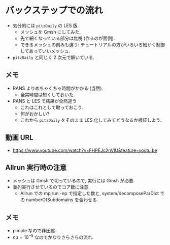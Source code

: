# バックステップでの流れ
- 気分的には `pitzDaily` の LES 版.
    - メッシュを Gmsh にしてみた.
    - 先で細くなっている部分は無視 (作るのが面倒).
    - できるメッシュの刻みも違う: チュートリアルの方がいろいろ細かく制御してあっていいメッシュ.
- `pitzDaily` と同じく 2 次元で解いている.

## メモ
- RANS よりめちゃくちゃ時間がかかる (当然).
    - 全実時間は短くしておいた.
- RANS と LES で結果が全然違う
    - これはこれとして取っておこう.
    - 何がおかしい?
    - これから `pitzDaily` をそのまま LES 化してみてどうなるか検証しよう.

## 動画 URL
- <https://www.youtube.com/watch?v=FHPEJc2nVIU&feature=youtu.be>

## Allrun 実行時の注意
- メッシュは Gmsh で切っているので, 実行には Gmsh が必要.
- 並列実行させているのでコア数に注意.
    - Allrun での mpirun -np で指定した数と,
      system/decomposeParDict での numberOfSubdomains を合わせる.

## メモ
- pimple なので非圧縮.
- $nu = 10^{-5}$ なのでかなりさらさらの流れ.
